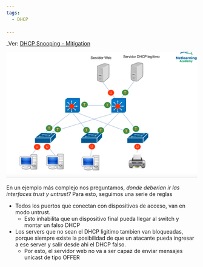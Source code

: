 ```yaml
---
tags:
  - DHCP
  
---
```


_Ver: [DHCP Snooping - Mitigation](DHCP%20Snooping%20-%20Mitigation.md)

![](../../_anexos_/Screenshot%20from%202024-01-05%2009-11-03.png)

En un ejemplo más complejo nos preguntamos, _donde deberian ir las interfaces trust y untrust?_
Para esto, seguimos una serie de reglas
- Todos los puertos que conectan con dispositivos de acceso, van en modo untrust.
	- Esto inhabilita que un dispositivo final pueda llegar al switch y montar un falso DHCP
- Los servers que no sean el DHCP ligitimo tambien van bloqueadas, porque siempre existe la posibilidad de que un atacante pueda ingresar a ese server y salir desde ahi el DHCP falso.
	- Por esto, el servidor web no va a ser capaz de enviar mensajes unicast de tipo OFFER